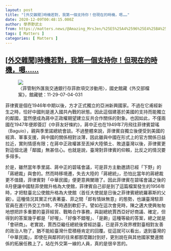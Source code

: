 ```yaml
---
layout: post
title: "[外交雜聞]時機若對，我第一個支持你！但現在的時機，嗯……"
date: 2020-12-09T00:48:15.000Z
author: 學界野武士
from: https://matters.news/@Amazing_MrsJen/%25E5%25A4%2596%25E4%25BA%25A4%25E9%259B%259C%25E8%2581%259E-%25E6%2599%2582%25E6%25A9%259F%25E8%258B%25A5%25E5%25B0%258D-%25E6%2588%2591%25E7%25AC%25AC%25E4%25B8%2580%25E5%2580%258B%25E6%2594%25AF%25E6%258C%2581%25E4%25BD%25A0-%25E4%25BD%2586%25E7%258F%25BE%25E5%259C%25A8%25E7%259A%2584%25E6%2599%2582%25E6%25A9%259F-%25E5%2597%25AF-bafyreihww2rsrfbdafmnkdoruoiuwcsgzzixh53blppeumo4wx2vzpfk5e
tags: [ Matters ]
categories: [ Matters ]
---
```

<!--1607474895000-->
[[外交雜聞]時機若對，我第一個支持你！但現在的時機，嗯……](https://matters.news/@Amazing_MrsJen/%25E5%25A4%2596%25E4%25BA%25A4%25E9%259B%259C%25E8%2581%259E-%25E6%2599%2582%25E6%25A9%259F%25E8%258B%25A5%25E5%25B0%258D-%25E6%2588%2591%25E7%25AC%25AC%25E4%25B8%2580%25E5%2580%258B%25E6%2594%25AF%25E6%258C%2581%25E4%25BD%25A0-%25E4%25BD%2586%25E7%258F%25BE%25E5%259C%25A8%25E7%259A%2584%25E6%2599%2582%25E6%25A9%259F-%25E5%2597%25AF-bafyreihww2rsrfbdafmnkdoruoiuwcsgzzixh53blppeumo4wx2vzpfk5e)
------

<div>
<figure class="image">      <picture>        <source type="image/webp" media="(min-width: 768px)" srcset="https://assets.matters.news/processed/1080w/embed/770bf433-35e5-48b6-836d-abf7f3c054ed.webp" onerror="this.srcset='https://assets.matters.news/embed/770bf433-35e5-48b6-836d-abf7f3c054ed.jpeg'">        <source media="(min-width: 768px)" srcset="https://assets.matters.news/processed/1080w/embed/770bf433-35e5-48b6-836d-abf7f3c054ed.jpeg" onerror="this.srcset='https://assets.matters.news/embed/770bf433-35e5-48b6-836d-abf7f3c054ed.jpeg'">        <source type="image/webp" srcset="https://assets.matters.news/processed/540w/embed/770bf433-35e5-48b6-836d-abf7f3c054ed.webp">        <img src="https://assets.matters.news/embed/770bf433-35e5-48b6-836d-abf7f3c054ed.jpeg" srcset="https://assets.matters.news/processed/540w/embed/770bf433-35e5-48b6-836d-abf7f3c054ed.jpeg" loading="lazy" referrerpolicy="no-referrer">      </picture>    <figcaption><span>〈菲管制外匯我交通銀行存菲款項交涉動用〉，國史館藏《外交部檔案》，館藏號：11-29-07-04-031</span></figcaption></figure><p>菲律賓是個在1946年中期以後，方才正式獨立的亞洲新興國家。不過在它甫經新生之時，恰好中國則是進入國共內戰的狀態。因此這個建基於美國的支持而能獨立的鄰國，當然便成為蔣中正政權期望建立反共合作關係的對象。也因如此，不僅兩國在1947年便即簽訂《中菲友好條約》，蔣中正也在1949年7月飛往菲律賓碧瑤（Baguio），親與季里諾總統會談。不過整體來說，菲律賓自獨立後便受到美國的經濟、軍事支援，與中國的關係相對淡薄，因此雖與中國在形式上的官方關係日益拉近，實則情感有限；在蔣中正政權甚至丟掉大陸領土、敗退臺灣以後，菲律賓更對這個北邊「鄰國」無甚信心。也就是說，臺灣對菲律賓的仰賴，比反之的情況要多得多。</p><p>於是，雖然當年季里諾、蔣中正的碧瑤會議，可是菲方主動邀請已經「下野」的「蔣總裁」與會的。然而時移境遷，失去大陸的「蔣總統」，恐怕比當年的蔣總裁更不值錢，菲律賓對「中華民國」便更意興闌珊了。因此菲律賓在碧瑤會議之後的8月便讓中國駐菲使館升格為大使館，菲律賓自己卻是到了這篇檔案發生的1956年時，才把駐臺北公使館升格為大使館（首任大使就是日後之菲律賓總統羅慕斯的父親）。這種情況其實正代表著臺、菲之間「郎有情妹無意」的態勢，也讓臺灣駐菲官員在進行外交工作時，不時遇到軟釘子。譬如在這次會見時，陳之邁大使興匆匆地想把許多重要的臺菲經貿、戰略合作事務，與副總統賈西亞好好商議、確定，但得到的答案幾乎都是「好喔」、「好像不錯喔」、「是齁」這種等級的答案，總之就是「會研商」。老實說，賈西亞繼任總統後曾經訪臺，已是菲方政界裡對臺相對友善的政治人物了，猶不能給臺灣什麼積極肯定的回覆。從這就可以看出，退到臺灣的「中華民國」，即使在與鄰邦的往來都那麼難討到好，更別說在與其他國家雙邊關係的拓展任務上了。站在外交第一線的人員，真的是很辛苦的。</p>
</div>
